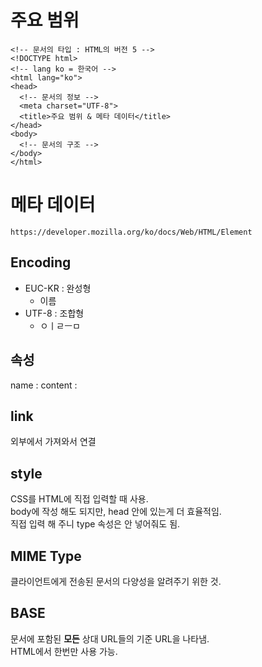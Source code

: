 # 주요 범위
```
<!-- 문서의 타입 : HTML의 버전 5 -->
<!DOCTYPE html>
<!-- lang ko = 한국어 -->
<html lang="ko">
<head>
  <!-- 문서의 정보 -->
  <meta charset="UTF-8">
  <title>주요 범위 & 메타 데이터</title>
</head>
<body>
  <!-- 문서의 구조 -->
</body>
</html>
```
# 메타 데이터
`https://developer.mozilla.org/ko/docs/Web/HTML/Element`
## Encoding
- EUC-KR : 완성형
  - 이름
- UTF-8 : 조합형
  - ㅇㅣㄹㅡㅁ

## 속성
name :
content :

## link
외부에서 가져와서 연결

## style
CSS를 HTML에 직접 입력할 때 사용.  
body에 작성 해도 되지만, head 안에 있는게 더 효율적임.  
직접 입력 해 주니 type 속성은 안 넣어줘도 됨.  

## MIME Type
클라이언트에게 전송된 문서의 다양성을 알려주기 위한 것.  

## BASE
문서에 포함된 **모든** 상대 URL들의 기준 URL을 나타냄.  
HTML에서 한번만 사용 가능.  